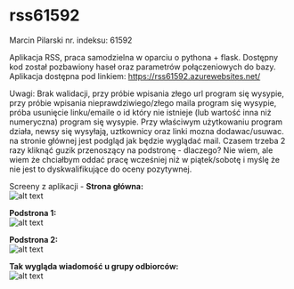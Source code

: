 # rss61592
Marcin Pilarski nr. indeksu: 61592

Aplikacja RSS, praca samodzielna w oparciu o pythona + flask.
Dostępny kod został pozbawiony haseł oraz parametrów połączeniowych do bazy.
Aplikacja dostępna pod linkiem: https://rss61592.azurewebsites.net/


Uwagi: Brak walidacji, przy próbie wpisania złego url program się wysypie, przy próbie wpisania nieprawdziwiego/złego maila program się wysypie, próba usunięcie linku/emaile o id który nie istnieje (lub wartość inna niż numeryczna) program się wysypie. Przy właściwym użytkowaniu program działa, newsy się wysyłają, uztkownicy oraz linki mozna dodawac/usuwac. na stronie głównej jest podgląd jak będzie wyglądać mail. Czasem trzeba 2 razy kliknąć guzik przenoszący na podstronę - dlaczego? Nie wiem, ale wiem że chciałbym oddać pracę wcześniej niż w piątek/sobotę i myślę że nie jest to dyskwalifikujące do oceny pozytywnej.

Screeny z aplikacji - 
**Strona główna:**  
![alt text](https://i.imgur.com/J0Lrr4z.png)

**Podstrona 1:**  
![alt text](https://i.imgur.com/ewzucgZ.png)

**Podstrona 2:**  
![alt text](https://i.imgur.com/9kZlCDu.png)

**Tak wygląda wiadomość u grupy odbiorców:**  
![alt text](https://i.imgur.com/poQhb0c.jpg)
